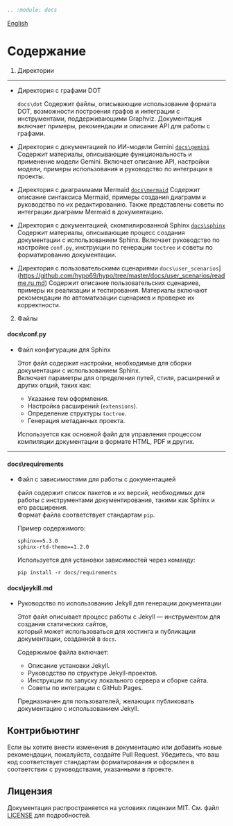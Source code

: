 ```rst
.. :module: docs
```
[English](https://github.com/hypo69/hypo/tree/master/docs/README.MD)

Содержание
==========
1. Директории

--------------------------------------------------
 - Директория с графами DOT  

    `docs\dot`
Содержит файлы, описывающие использование формата DOT, возможности построения графов и интеграции с инструментами, поддерживающими Graphviz. Документация включает примеры, рекомендации и описание API для работы с графами.


 - Директория с документацией по ИИ-модели Gemini
    [`docs\gemini`](https://github.com/hypo69/hypo/tree/master/docs/gemini/readme.ru.md)
    Содержит материалы, описывающие функциональность и применение модели Gemini. Включает описание API, настройки модели, примеры использования и руководство по интеграции в проекты.

 - Директория с диаграммами Mermaid
    [`docs\mermaid`](https://github.com/hypo69/hypo/tree/master/docs/gemini/readme.ru.md)
    Содержит описание синтаксиса Mermaid, примеры создания диаграмм и руководство по их редактированию. Также представлены советы по интеграции диаграмм Mermaid в документацию.

 - Директория с документацией, скомпилированной Sphinx
    [`docs\sphinx`](https://github.com/hypo69/hypo/tree/master/docs/sphinx/readme.ru.md)
    Содержит материалы, описывающие процесс создания документации с использованием Sphinx. Включает руководство по настройке `conf.py`, инструкции по генерации `toctree` и советы по форматированию документации.


 - Директория с пользовательскими сценариями
    `docs\user_scenarios`](https://github.com/hypo69/hypo/tree/master/docs/user_scenarios/readme.ru.md)
    Содержит описание пользовательских сценариев, примеры их реализации и тестирования. Материалы включают рекомендации по автоматизации сценариев и проверке их корректности.

2. Файлы

#### docs\conf.py  

- Файл конфигурации для Sphinx  

    Этот файл содержит настройки, необходимые для сборки документации с использованием Sphinx.  
    Включает параметры для определения путей, стиля, расширений и других опций, таких как:  

    - Указание тем оформления.  
    - Настройка расширений (`extensions`).  
    - Определение структуры `toctree`.  
    - Генерация метаданных проекта.  

    Используется как основной файл для управления процессом компиляции документации в формате HTML, PDF и других.  


---

#### docs\requirements  

 - Файл с зависимостями для работы с документацией 
 
    файл содержит список пакетов и их версий, необходимых для работы с инструментами документирования, такими как Sphinx и его расширения.  
    Формат файла соответствует стандартам `pip`.  

    Пример содержимого:  
    ```
    sphinx==5.3.0  
    sphinx-rtd-theme==1.2.0  
    ```

    Используется для установки зависимостей через команду:  
    ```
    pip install -r docs/requirements  
    ```

#### docs\jeykill.md  

 - Руководство по использованию Jekyll для генерации документации  

    Этот файл описывает процесс работы с Jekyll — инструментом для создания статических сайтов,  
    который может использоваться для хостинга и публикации документации, созданной в `docs`.  

    Содержимое файла включает:  

    - Описание установки Jekyll.  
    - Руководство по структуре Jekyll-проектов.  
    - Инструкции по запуску локального сервера и сборке сайта.  
    - Советы по интеграции с GitHub Pages.  

    Предназначен для пользователей, желающих публиковать документацию с использованием Jekyll.  

## Контрибьютинг

Если вы хотите внести изменения в документацию или добавить новые рекомендации, пожалуйста, создайте Pull Request. Убедитесь, что ваш код соответствует стандартам форматирования и оформлен в соответствии с руководствами, указанными в проекте.

## Лицензия

Документация распространяется на условиях лицензии MIT. См. файл [LICENSE](../LICENSE) для подробностей.
